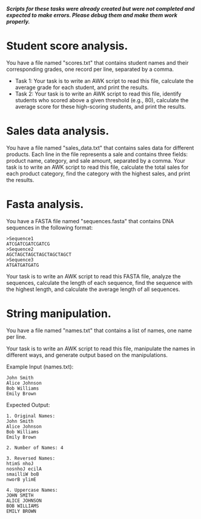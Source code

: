 **_Scripts for these tasks were already created but were not completed and expected to make errors. Please debug them and make them work properly._**

# Student score analysis.
You have a file named "scores.txt" that contains student names and their corresponding grades, one record per line, separated by a comma. 

- Task 1: Your task is to write an AWK script to read this file, calculate the average grade for each student, and print the results.
- Task 2: Your task is to write an AWK script to read this file, identify students who scored above a given threshold (e.g., 80), calculate the average score for these high-scoring students, and print the results.

# Sales data analysis.
You have a file named "sales_data.txt" that contains sales data for different products. Each line in the file represents a sale and contains three fields: product name, category, and sale amount, separated by a comma. 
Your task is to write an AWK script to read this file, calculate the total sales for each product category, find the category with the highest sales, and print the results.

# Fasta analysis.
You have a FASTA file named "sequences.fasta" that contains DNA sequences in the following format:

```
>Sequence1
ATCGATCGATCGATCG
>Sequence2
AGCTAGCTAGCTAGCTAGCTAGCT
>Sequence3
ATGATGATGATG
```

Your task is to write an AWK script to read this FASTA file, analyze the sequences, calculate the length of each sequence, find the sequence with the highest length, and calculate the average length of all sequences.

# String manipulation.

You have a file named "names.txt" that contains a list of names, one name per line. 

Your task is to write an AWK script to read this file, manipulate the names in different ways, and generate output based on the manipulations.

Example Input (names.txt):

```
John Smith
Alice Johnson
Bob Williams
Emily Brown
```

Expected Output:

```
1. Original Names:
John Smith
Alice Johnson
Bob Williams
Emily Brown

2. Number of Names: 4

3. Reversed Names:
htimS nhoJ
nosnhoJ ecilA
smailliW boB
nworB ylimE

4. Uppercase Names:
JOHN SMITH
ALICE JOHNSON
BOB WILLIAMS
EMILY BROWN
```
